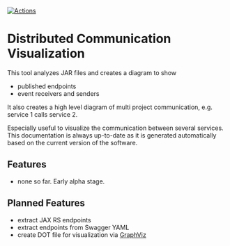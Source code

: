 [![Actions](https://github.com/Hapag-Lloyd/dist-comm-vis/workflows/Release/badge.svg)](https://github.com/Hapag-Lloyd/dist-comm-vis/actions)

# Distributed Communication Visualization

This tool analyzes JAR files and creates a diagram to show
- published endpoints
- event receivers and senders

It also creates a high level diagram of multi project communication, e.g. service 1 calls service 2.

Especially useful to visualize the communication between several services. This documentation is always
up-to-date as it is generated automatically based on the current version of the software.

## Features
- none so far. Early alpha stage.

## Planned Features
- extract JAX RS endpoints
- extract endpoints from Swagger YAML
- create DOT file for visualization via [GraphViz](https://gitlab.com/graphviz/graphviz)